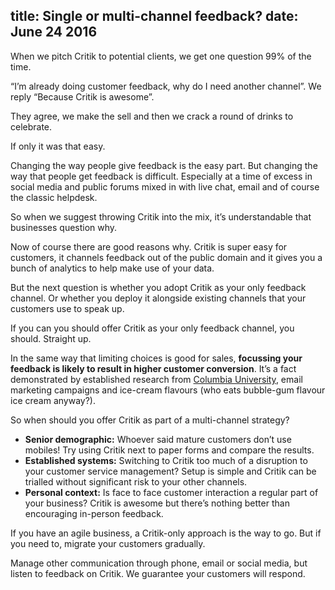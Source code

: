 title: Single or multi-channel feedback?
date: June 24 2016
---
When we pitch Critik to potential clients, we get one question 99% of the time.

“I’m already doing customer feedback, why do I need another channel”.  We reply “Because Critik is awesome”.

They agree, we make the sell and then we crack a round of drinks to celebrate.

If only it was that easy.

Changing the way people give feedback is the easy part. But changing the way that people get feedback is difficult. Especially at a time of excess in social media and public forums mixed in with live chat, email and of course the classic helpdesk.

So when we suggest throwing Critik into the mix, it’s understandable that businesses question why.

Now of course there are good reasons why. Critik is super easy for customers, it channels feedback out of the public domain and it gives you a bunch of analytics to help make use of your data.

But the next question is whether you adopt Critik as your only feedback channel. Or whether you deploy it alongside existing channels that your customers use to speak up.

If you can you should offer Critik as your only feedback channel, you should. Straight up.

In the same way that limiting choices is good for sales, **focussing your feedback is likely to result in higher customer conversion**. It’s a fact demonstrated by established research from <a href="https://faculty.washington.edu/jdb/345/345%20Articles/Iyengar%20%26%20Lepper%20(2000).pdf">Columbia University</a>, email marketing campaigns and ice-cream flavours (who eats bubble-gum flavour ice cream anyway?).

So when should you offer Critik as part of a multi-channel strategy?

- **Senior demographic:** Whoever said mature customers don’t use mobiles! Try using Critik next to paper forms and compare the results.
- **Established systems:** Switching to Critik too much of a disruption to your customer service management? Setup is simple and Critik can be trialled without significant risk to your other channels.
- **Personal context:** Is face to face customer interaction a regular part of your business? Critik is awesome but there’s nothing better than encouraging in-person feedback.

If you have an agile business, a Critik-only approach is the way to go. But if you need to, migrate your customers gradually.

Manage other communication through phone, email or social media, but listen to feedback on Critik. We guarantee your customers will respond.